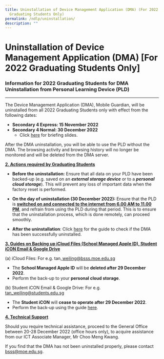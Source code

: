 ```yaml
---
title: Uninstallation of Device Management Application (DMA) (For 2022
  Graduating Students Only)
permalink: /ndlp/uninstallation/
description: ""
---
```





Uninstallation of Device Management Application (DMA) \[For 2022 Graduating Students Only\]
===========================================================================================


### Information for 2022 Graduating Students for DMA Uninstallation from Personal Learning Device (PLD)
---------------------------------------------------------------------------------------------------

The Device Management Application (DMA), Mobile Guardian, will be uninstalled from all 2022 Graduating Students only with effect from the following dates:  
  

*   <b>Secondary 4 Express: 15 November 2022</b>
*   <b>Secondary 4 Normal: 30 December 2022</b> 
     *   Click [here](/files/Briefing%20for%20Uninstalling%20DMA%20from%20PLD%20For%204N%20Students.pdf) for briefing slides.

  

After the DMA uninstallation, you will be able to use the PLD without the DMA. The browsing activity and browsing history will no longer be monitored and will be deleted from the DMA server.

<u><b>2. Actions required by Graduating Students</b></u>

*   <b>Before the uninstallation:</b> Ensure that all data on your PLD have been backed-up (e.g. saved on an <i><b>external storage device</b></i> or to a <i><b>personal cloud storage</b></i>). This will prevent any loss of important data when the factory reset is performed.

  

*   <b>On the day of uninstallation (30 December 2022):</b> Ensure that the PLD is <u><b>switched on and connected to the internet from 6.00 AM to 11.00 PM</b></u>, and refrain from using the PLD during that period. This is to ensure that the uninstallation process, which is done remotely, can proceed smoothly.

  

*   <b>After the uninstallation</b>: Click [here](/files/Instructions%20for%20DMA%20Uninstallation.pdf) for the guide to check if the DMA has been successfully uninstalled.


<u><b>3. Guides on Backing up iCloud Files (School Managed Apple ID), Student iCON Email & Google Drive</b></u>

  

(a) iCloud Files: For e.g. tan\_weiling@bsss.moe.edu.sg 

*   The <b>School Managed Apple ID</b> will be <b>deleted after 29 December 2022</b>.
*   Perform the back-up to your <b>personal cloud storage</b>.

  

(b) Student iCON Email & Google Drive: For e.g. tan_weiling@students.edu.sg

*   The <b>Student iCON</b> will <b>cease to operate after 29 December 2022</b>.
*   Perform the back-up using the guide [here](/files/iCON_Google%20Takeout_Guide_for_Students%20rev%20for%202022.pdf).



<u><b>4. Technical Support</b></u>

Should you require technical assistance, proceed to the General Office between 20-28 December 2022 (office hours only), to acquire assistance from our ICT Associate Manager, Mr Choo Meng Kwang.

  

If you find that the DMA has not been uninstalled properly, please contact bsss@moe.edu.sg.